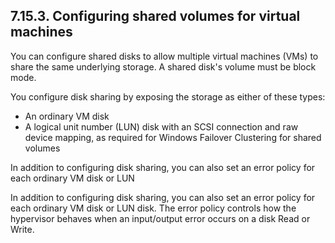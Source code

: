 ## 7.15.3. Configuring shared volumes for virtual machines

You can configure shared disks to allow multiple virtual machines (VMs) to share the same underlying storage. A shared disk's volume must be block mode.

You configure disk sharing by exposing the storage as either of these types:

- An ordinary VM disk
- A logical unit number (LUN) disk with an SCSI connection and raw device mapping, as required for Windows Failover Clustering for shared volumes

In addition to configuring disk sharing, you can also set an error policy for each ordinary VM disk or LUN

In addition to configuring disk sharing, you can also set an error policy for each ordinary VM disk or LUN disk. The error policy controls how the hypervisor behaves when an input/output error occurs on a disk Read or Write.

